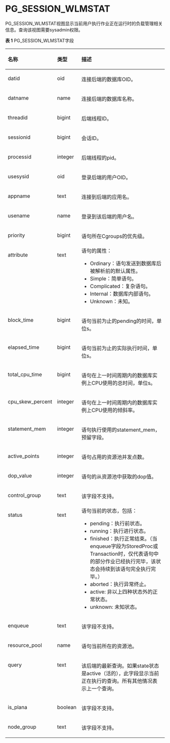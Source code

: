 # PG\_SESSION\_WLMSTAT<a name="ZH-CN_TOPIC_0000001105042484"></a>

PG\_SESSION\_WLMSTAT视图显示当前用户执行作业正在运行时的负载管理相关信息。查询该视图需要sysadmin权限。

**表 1**  PG\_SESSION\_WLMSTAT字段

<a name="zh-cn_topic_0059777813_tccd0268d55f64ec1a787b36355678bd4"></a>
<table><thead align="left"><tr id="zh-cn_topic_0059777813_r1ca16dbdaebf4816ac282796af04c7dc"><th class="cellrowborder" valign="top" width="23.369999999999997%" id="mcps1.2.4.1.1"><p id="zh-cn_topic_0059777813_a54c6f4bf1ef74329935e7c5b3d44c568"><a name="zh-cn_topic_0059777813_a54c6f4bf1ef74329935e7c5b3d44c568"></a><a name="zh-cn_topic_0059777813_a54c6f4bf1ef74329935e7c5b3d44c568"></a>名称</p>
</th>
<th class="cellrowborder" valign="top" width="13.79%" id="mcps1.2.4.1.2"><p id="zh-cn_topic_0059777813_a50a83a9a3c054bbda8b4052636a3f0b0"><a name="zh-cn_topic_0059777813_a50a83a9a3c054bbda8b4052636a3f0b0"></a><a name="zh-cn_topic_0059777813_a50a83a9a3c054bbda8b4052636a3f0b0"></a>类型</p>
</th>
<th class="cellrowborder" valign="top" width="62.839999999999996%" id="mcps1.2.4.1.3"><p id="zh-cn_topic_0059777813_a25cd84fe2a5346df8dd7de66987a0817"><a name="zh-cn_topic_0059777813_a25cd84fe2a5346df8dd7de66987a0817"></a><a name="zh-cn_topic_0059777813_a25cd84fe2a5346df8dd7de66987a0817"></a>描述</p>
</th>
</tr>
</thead>
<tbody><tr id="zh-cn_topic_0059777813_rd60c774c050f4e3fb470778927889fcb"><td class="cellrowborder" valign="top" width="23.369999999999997%" headers="mcps1.2.4.1.1 "><p id="zh-cn_topic_0059777813_a868904a6bedc4f96a89b958e84e9e16b"><a name="zh-cn_topic_0059777813_a868904a6bedc4f96a89b958e84e9e16b"></a><a name="zh-cn_topic_0059777813_a868904a6bedc4f96a89b958e84e9e16b"></a>datid</p>
</td>
<td class="cellrowborder" valign="top" width="13.79%" headers="mcps1.2.4.1.2 "><p id="zh-cn_topic_0059777813_ae3fedda4b1624c7290e4969612e9e262"><a name="zh-cn_topic_0059777813_ae3fedda4b1624c7290e4969612e9e262"></a><a name="zh-cn_topic_0059777813_ae3fedda4b1624c7290e4969612e9e262"></a>oid</p>
</td>
<td class="cellrowborder" valign="top" width="62.839999999999996%" headers="mcps1.2.4.1.3 "><p id="zh-cn_topic_0059777813_ab0e1375ad24c46319ad2a4db1f8b366e"><a name="zh-cn_topic_0059777813_ab0e1375ad24c46319ad2a4db1f8b366e"></a><a name="zh-cn_topic_0059777813_ab0e1375ad24c46319ad2a4db1f8b366e"></a>连接后端的数据库OID。</p>
</td>
</tr>
<tr id="zh-cn_topic_0059777813_r773daf5f20b745b9a61e42ea198947c8"><td class="cellrowborder" valign="top" width="23.369999999999997%" headers="mcps1.2.4.1.1 "><p id="zh-cn_topic_0059777813_a23dd1bd89d5a46b68c1fa767b1e20437"><a name="zh-cn_topic_0059777813_a23dd1bd89d5a46b68c1fa767b1e20437"></a><a name="zh-cn_topic_0059777813_a23dd1bd89d5a46b68c1fa767b1e20437"></a>datname</p>
</td>
<td class="cellrowborder" valign="top" width="13.79%" headers="mcps1.2.4.1.2 "><p id="zh-cn_topic_0059777813_a5d38c859cd5b4679a394b37d0939f593"><a name="zh-cn_topic_0059777813_a5d38c859cd5b4679a394b37d0939f593"></a><a name="zh-cn_topic_0059777813_a5d38c859cd5b4679a394b37d0939f593"></a>name</p>
</td>
<td class="cellrowborder" valign="top" width="62.839999999999996%" headers="mcps1.2.4.1.3 "><p id="zh-cn_topic_0059777813_a3d80bbfcfcf649d0a17e316abd3d7131"><a name="zh-cn_topic_0059777813_a3d80bbfcfcf649d0a17e316abd3d7131"></a><a name="zh-cn_topic_0059777813_a3d80bbfcfcf649d0a17e316abd3d7131"></a>连接后端的数据库名称。</p>
</td>
</tr>
<tr id="zh-cn_topic_0059777813_rac262b0a4bae452f97ba8298291c0bc8"><td class="cellrowborder" valign="top" width="23.369999999999997%" headers="mcps1.2.4.1.1 "><p id="zh-cn_topic_0059777813_a67d4cc2426cc4d648561e05beaaa7fc7"><a name="zh-cn_topic_0059777813_a67d4cc2426cc4d648561e05beaaa7fc7"></a><a name="zh-cn_topic_0059777813_a67d4cc2426cc4d648561e05beaaa7fc7"></a>threadid</p>
</td>
<td class="cellrowborder" valign="top" width="13.79%" headers="mcps1.2.4.1.2 "><p id="zh-cn_topic_0059777813_af76ab6a0c8434029b15ae6d57f15abd5"><a name="zh-cn_topic_0059777813_af76ab6a0c8434029b15ae6d57f15abd5"></a><a name="zh-cn_topic_0059777813_af76ab6a0c8434029b15ae6d57f15abd5"></a>bigint</p>
</td>
<td class="cellrowborder" valign="top" width="62.839999999999996%" headers="mcps1.2.4.1.3 "><p id="zh-cn_topic_0059777813_a7669230bc8c2495da4b811c58dfe65a0"><a name="zh-cn_topic_0059777813_a7669230bc8c2495da4b811c58dfe65a0"></a><a name="zh-cn_topic_0059777813_a7669230bc8c2495da4b811c58dfe65a0"></a>后端线程ID。</p>
</td>
</tr>
<tr id="row182751955182013"><td class="cellrowborder" valign="top" width="23.369999999999997%" headers="mcps1.2.4.1.1 "><p id="p19276205522012"><a name="p19276205522012"></a><a name="p19276205522012"></a>sessionid</p>
</td>
<td class="cellrowborder" valign="top" width="13.79%" headers="mcps1.2.4.1.2 "><p id="p172761555102017"><a name="p172761555102017"></a><a name="p172761555102017"></a>bigint</p>
</td>
<td class="cellrowborder" valign="top" width="62.839999999999996%" headers="mcps1.2.4.1.3 "><p id="p1827685511203"><a name="p1827685511203"></a><a name="p1827685511203"></a>会话ID。</p>
</td>
</tr>
<tr id="zh-cn_topic_0059777813_rc7f7263ed9af4054b9c6f8d300395342"><td class="cellrowborder" valign="top" width="23.369999999999997%" headers="mcps1.2.4.1.1 "><p id="zh-cn_topic_0059777813_a891f0bcb046c458da7a42461197c6412"><a name="zh-cn_topic_0059777813_a891f0bcb046c458da7a42461197c6412"></a><a name="zh-cn_topic_0059777813_a891f0bcb046c458da7a42461197c6412"></a>processid</p>
</td>
<td class="cellrowborder" valign="top" width="13.79%" headers="mcps1.2.4.1.2 "><p id="zh-cn_topic_0059777813_aee89e61f7c584f42939028e67b141721"><a name="zh-cn_topic_0059777813_aee89e61f7c584f42939028e67b141721"></a><a name="zh-cn_topic_0059777813_aee89e61f7c584f42939028e67b141721"></a>integer</p>
</td>
<td class="cellrowborder" valign="top" width="62.839999999999996%" headers="mcps1.2.4.1.3 "><p id="zh-cn_topic_0059777813_a28570d8072ca4e5dafcb0325a6b110f8"><a name="zh-cn_topic_0059777813_a28570d8072ca4e5dafcb0325a6b110f8"></a><a name="zh-cn_topic_0059777813_a28570d8072ca4e5dafcb0325a6b110f8"></a>后端线程的pid。</p>
</td>
</tr>
<tr id="zh-cn_topic_0059777813_r778a278f493542ef814c34c081aaffcd"><td class="cellrowborder" valign="top" width="23.369999999999997%" headers="mcps1.2.4.1.1 "><p id="zh-cn_topic_0059777813_ac3cf9f617949409995410b2030aed42f"><a name="zh-cn_topic_0059777813_ac3cf9f617949409995410b2030aed42f"></a><a name="zh-cn_topic_0059777813_ac3cf9f617949409995410b2030aed42f"></a>usesysid</p>
</td>
<td class="cellrowborder" valign="top" width="13.79%" headers="mcps1.2.4.1.2 "><p id="zh-cn_topic_0059777813_ac969aab673fe46ea892c3b23ac445490"><a name="zh-cn_topic_0059777813_ac969aab673fe46ea892c3b23ac445490"></a><a name="zh-cn_topic_0059777813_ac969aab673fe46ea892c3b23ac445490"></a>oid</p>
</td>
<td class="cellrowborder" valign="top" width="62.839999999999996%" headers="mcps1.2.4.1.3 "><p id="zh-cn_topic_0059777813_a776237cc6eee40bc89f01e8cba7ce95d"><a name="zh-cn_topic_0059777813_a776237cc6eee40bc89f01e8cba7ce95d"></a><a name="zh-cn_topic_0059777813_a776237cc6eee40bc89f01e8cba7ce95d"></a>登录后端的用户OID。</p>
</td>
</tr>
<tr id="zh-cn_topic_0059777813_r3f3b7fa610c0416985a519ad773ca559"><td class="cellrowborder" valign="top" width="23.369999999999997%" headers="mcps1.2.4.1.1 "><p id="zh-cn_topic_0059777813_ab6bd0fea74e84219ae29812e77f10ff6"><a name="zh-cn_topic_0059777813_ab6bd0fea74e84219ae29812e77f10ff6"></a><a name="zh-cn_topic_0059777813_ab6bd0fea74e84219ae29812e77f10ff6"></a>appname</p>
</td>
<td class="cellrowborder" valign="top" width="13.79%" headers="mcps1.2.4.1.2 "><p id="zh-cn_topic_0059777813_ac9007d3b4a1b4b9e8244269b155a5caa"><a name="zh-cn_topic_0059777813_ac9007d3b4a1b4b9e8244269b155a5caa"></a><a name="zh-cn_topic_0059777813_ac9007d3b4a1b4b9e8244269b155a5caa"></a>text</p>
</td>
<td class="cellrowborder" valign="top" width="62.839999999999996%" headers="mcps1.2.4.1.3 "><p id="zh-cn_topic_0059777813_afee9a8f4dff24f169f3140b4f4062075"><a name="zh-cn_topic_0059777813_afee9a8f4dff24f169f3140b4f4062075"></a><a name="zh-cn_topic_0059777813_afee9a8f4dff24f169f3140b4f4062075"></a>连接到后端的应用名。</p>
</td>
</tr>
<tr id="zh-cn_topic_0059777813_rc495ccb308e5438190191997ca948fad"><td class="cellrowborder" valign="top" width="23.369999999999997%" headers="mcps1.2.4.1.1 "><p id="zh-cn_topic_0059777813_a0734cbc29f564d6eac9741e71c979897"><a name="zh-cn_topic_0059777813_a0734cbc29f564d6eac9741e71c979897"></a><a name="zh-cn_topic_0059777813_a0734cbc29f564d6eac9741e71c979897"></a>usename</p>
</td>
<td class="cellrowborder" valign="top" width="13.79%" headers="mcps1.2.4.1.2 "><p id="zh-cn_topic_0059777813_a2a1e0bf7c3cf4aa1bb3c9a2ef58286f3"><a name="zh-cn_topic_0059777813_a2a1e0bf7c3cf4aa1bb3c9a2ef58286f3"></a><a name="zh-cn_topic_0059777813_a2a1e0bf7c3cf4aa1bb3c9a2ef58286f3"></a>name</p>
</td>
<td class="cellrowborder" valign="top" width="62.839999999999996%" headers="mcps1.2.4.1.3 "><p id="zh-cn_topic_0059777813_ac94e5bbf58b64ab9bd77fa3fa6d5b03a"><a name="zh-cn_topic_0059777813_ac94e5bbf58b64ab9bd77fa3fa6d5b03a"></a><a name="zh-cn_topic_0059777813_ac94e5bbf58b64ab9bd77fa3fa6d5b03a"></a>登录到该后端的用户名。</p>
</td>
</tr>
<tr id="zh-cn_topic_0059777813_r1da80184f1714572b51fe9f2e2a9c961"><td class="cellrowborder" valign="top" width="23.369999999999997%" headers="mcps1.2.4.1.1 "><p id="zh-cn_topic_0059777813_ac6633e4e709844cd92695bf06a96f22e"><a name="zh-cn_topic_0059777813_ac6633e4e709844cd92695bf06a96f22e"></a><a name="zh-cn_topic_0059777813_ac6633e4e709844cd92695bf06a96f22e"></a>priority</p>
</td>
<td class="cellrowborder" valign="top" width="13.79%" headers="mcps1.2.4.1.2 "><p id="zh-cn_topic_0059777813_a3fbb092d9267407795e2f2c17c16375b"><a name="zh-cn_topic_0059777813_a3fbb092d9267407795e2f2c17c16375b"></a><a name="zh-cn_topic_0059777813_a3fbb092d9267407795e2f2c17c16375b"></a>bigint</p>
</td>
<td class="cellrowborder" valign="top" width="62.839999999999996%" headers="mcps1.2.4.1.3 "><p id="zh-cn_topic_0059777813_ad28893ddc8c14c4e80834e1b776741e9"><a name="zh-cn_topic_0059777813_ad28893ddc8c14c4e80834e1b776741e9"></a><a name="zh-cn_topic_0059777813_ad28893ddc8c14c4e80834e1b776741e9"></a>语句所在Cgroups的优先级。</p>
</td>
</tr>
<tr id="zh-cn_topic_0059777813_re92cbd92b30f4f36be2495ebf60a815e"><td class="cellrowborder" valign="top" width="23.369999999999997%" headers="mcps1.2.4.1.1 "><p id="zh-cn_topic_0059777813_aa5f3de1c4c7c446490a94f5264c12263"><a name="zh-cn_topic_0059777813_aa5f3de1c4c7c446490a94f5264c12263"></a><a name="zh-cn_topic_0059777813_aa5f3de1c4c7c446490a94f5264c12263"></a>attribute</p>
</td>
<td class="cellrowborder" valign="top" width="13.79%" headers="mcps1.2.4.1.2 "><p id="zh-cn_topic_0059777813_a0168eaf273b044d38eeee2247abcb490"><a name="zh-cn_topic_0059777813_a0168eaf273b044d38eeee2247abcb490"></a><a name="zh-cn_topic_0059777813_a0168eaf273b044d38eeee2247abcb490"></a>text</p>
</td>
<td class="cellrowborder" valign="top" width="62.839999999999996%" headers="mcps1.2.4.1.3 "><div class="p" id="zh-cn_topic_0059777813_ab6e2430869eb4a849e9928bf2cafdb9c"><a name="zh-cn_topic_0059777813_ab6e2430869eb4a849e9928bf2cafdb9c"></a><a name="zh-cn_topic_0059777813_ab6e2430869eb4a849e9928bf2cafdb9c"></a>语句的属性：<a name="ul46721356172613"></a><a name="ul46721356172613"></a><ul id="ul46721356172613"><li>Ordinary：语句发送到数据库后被解析前的默认属性。</li><li>Simple：简单语句。</li><li>Complicated：复杂语句。</li><li>Internal：数据库内部语句。</li><li>Unknown：未知。</li></ul>
</div>
</td>
</tr>
<tr id="zh-cn_topic_0059777813_rfb82f1a98bf74dedaefde816819f36e3"><td class="cellrowborder" valign="top" width="23.369999999999997%" headers="mcps1.2.4.1.1 "><p id="zh-cn_topic_0059777813_a3e60006c9a5b45f3b00b53f2a4db0445"><a name="zh-cn_topic_0059777813_a3e60006c9a5b45f3b00b53f2a4db0445"></a><a name="zh-cn_topic_0059777813_a3e60006c9a5b45f3b00b53f2a4db0445"></a>block_time</p>
</td>
<td class="cellrowborder" valign="top" width="13.79%" headers="mcps1.2.4.1.2 "><p id="zh-cn_topic_0059777813_ae789dae3e63e46a287afeec08d39756f"><a name="zh-cn_topic_0059777813_ae789dae3e63e46a287afeec08d39756f"></a><a name="zh-cn_topic_0059777813_ae789dae3e63e46a287afeec08d39756f"></a>bigint</p>
</td>
<td class="cellrowborder" valign="top" width="62.839999999999996%" headers="mcps1.2.4.1.3 "><p id="zh-cn_topic_0059777813_af4c228feb9264729a04530c18f11e9a9"><a name="zh-cn_topic_0059777813_af4c228feb9264729a04530c18f11e9a9"></a><a name="zh-cn_topic_0059777813_af4c228feb9264729a04530c18f11e9a9"></a>语句当前为止的pending的时间，单位s。</p>
</td>
</tr>
<tr id="zh-cn_topic_0059777813_re58ec06790fd47618d0af600829e2cf9"><td class="cellrowborder" valign="top" width="23.369999999999997%" headers="mcps1.2.4.1.1 "><p id="zh-cn_topic_0059777813_a0191dc929341428caa5ac1415ad53520"><a name="zh-cn_topic_0059777813_a0191dc929341428caa5ac1415ad53520"></a><a name="zh-cn_topic_0059777813_a0191dc929341428caa5ac1415ad53520"></a>elapsed_time</p>
</td>
<td class="cellrowborder" valign="top" width="13.79%" headers="mcps1.2.4.1.2 "><p id="zh-cn_topic_0059777813_a5f3e1fe1e474414a9ebfbf98f396faa3"><a name="zh-cn_topic_0059777813_a5f3e1fe1e474414a9ebfbf98f396faa3"></a><a name="zh-cn_topic_0059777813_a5f3e1fe1e474414a9ebfbf98f396faa3"></a>bigint</p>
</td>
<td class="cellrowborder" valign="top" width="62.839999999999996%" headers="mcps1.2.4.1.3 "><p id="zh-cn_topic_0059777813_ab3e1fc4d9a92413eaf37dda8d254a85e"><a name="zh-cn_topic_0059777813_ab3e1fc4d9a92413eaf37dda8d254a85e"></a><a name="zh-cn_topic_0059777813_ab3e1fc4d9a92413eaf37dda8d254a85e"></a>语句当前为止的实际执行时间，单位s。</p>
</td>
</tr>
<tr id="zh-cn_topic_0059777813_r80dcf6f5419b42019dd1a939b1bc6384"><td class="cellrowborder" valign="top" width="23.369999999999997%" headers="mcps1.2.4.1.1 "><p id="zh-cn_topic_0059777813_a6ef8961cf16941bcb8ce4f1a14199655"><a name="zh-cn_topic_0059777813_a6ef8961cf16941bcb8ce4f1a14199655"></a><a name="zh-cn_topic_0059777813_a6ef8961cf16941bcb8ce4f1a14199655"></a>total_cpu_time</p>
</td>
<td class="cellrowborder" valign="top" width="13.79%" headers="mcps1.2.4.1.2 "><p id="zh-cn_topic_0059777813_ab5d0d996c1104317a9cecb6df46efd10"><a name="zh-cn_topic_0059777813_ab5d0d996c1104317a9cecb6df46efd10"></a><a name="zh-cn_topic_0059777813_ab5d0d996c1104317a9cecb6df46efd10"></a>bigint</p>
</td>
<td class="cellrowborder" valign="top" width="62.839999999999996%" headers="mcps1.2.4.1.3 "><p id="zh-cn_topic_0059777813_ad747620eff1f408eac4bff65f8b87d85"><a name="zh-cn_topic_0059777813_ad747620eff1f408eac4bff65f8b87d85"></a><a name="zh-cn_topic_0059777813_ad747620eff1f408eac4bff65f8b87d85"></a>语句在上一时间周期内的数据库实例上CPU使用的总时间，单位s。</p>
</td>
</tr>
<tr id="zh-cn_topic_0059777813_rbbad292dc5434f2993ad752edf1826bf"><td class="cellrowborder" valign="top" width="23.369999999999997%" headers="mcps1.2.4.1.1 "><p id="zh-cn_topic_0059777813_a0e4ff4c8a5ae4e568df63b5a0d2d3b46"><a name="zh-cn_topic_0059777813_a0e4ff4c8a5ae4e568df63b5a0d2d3b46"></a><a name="zh-cn_topic_0059777813_a0e4ff4c8a5ae4e568df63b5a0d2d3b46"></a>cpu_skew_percent</p>
</td>
<td class="cellrowborder" valign="top" width="13.79%" headers="mcps1.2.4.1.2 "><p id="zh-cn_topic_0059777813_ac533296e764a45e88dfefa84a8f6d2e5"><a name="zh-cn_topic_0059777813_ac533296e764a45e88dfefa84a8f6d2e5"></a><a name="zh-cn_topic_0059777813_ac533296e764a45e88dfefa84a8f6d2e5"></a>integer</p>
</td>
<td class="cellrowborder" valign="top" width="62.839999999999996%" headers="mcps1.2.4.1.3 "><p id="zh-cn_topic_0059777813_a31aaf318f1e74686809820ea6850fea0"><a name="zh-cn_topic_0059777813_a31aaf318f1e74686809820ea6850fea0"></a><a name="zh-cn_topic_0059777813_a31aaf318f1e74686809820ea6850fea0"></a>语句在上一时间周期内的数据库实例上CPU使用的倾斜率。</p>
</td>
</tr>
<tr id="zh-cn_topic_0059777813_r12108dbe0e7e4dd095a384559789b70b"><td class="cellrowborder" valign="top" width="23.369999999999997%" headers="mcps1.2.4.1.1 "><p id="zh-cn_topic_0059777813_a68ae3baf736d418b963d2ec3a2015e75"><a name="zh-cn_topic_0059777813_a68ae3baf736d418b963d2ec3a2015e75"></a><a name="zh-cn_topic_0059777813_a68ae3baf736d418b963d2ec3a2015e75"></a>statement_mem</p>
</td>
<td class="cellrowborder" valign="top" width="13.79%" headers="mcps1.2.4.1.2 "><p id="zh-cn_topic_0059777813_a900107402fb04dd39186c0c6b96f7763"><a name="zh-cn_topic_0059777813_a900107402fb04dd39186c0c6b96f7763"></a><a name="zh-cn_topic_0059777813_a900107402fb04dd39186c0c6b96f7763"></a>integer</p>
</td>
<td class="cellrowborder" valign="top" width="62.839999999999996%" headers="mcps1.2.4.1.3 "><p id="zh-cn_topic_0059777813_af58de729016945cc8a8dad3520f400fd"><a name="zh-cn_topic_0059777813_af58de729016945cc8a8dad3520f400fd"></a><a name="zh-cn_topic_0059777813_af58de729016945cc8a8dad3520f400fd"></a>语句执行使用的statement_mem，预留字段。</p>
</td>
</tr>
<tr id="zh-cn_topic_0059777813_rd4517b6fa20347c399cca1b65d57a369"><td class="cellrowborder" valign="top" width="23.369999999999997%" headers="mcps1.2.4.1.1 "><p id="zh-cn_topic_0059777813_a07ea9fb931b1497bbd6745800562df77"><a name="zh-cn_topic_0059777813_a07ea9fb931b1497bbd6745800562df77"></a><a name="zh-cn_topic_0059777813_a07ea9fb931b1497bbd6745800562df77"></a>active_points</p>
</td>
<td class="cellrowborder" valign="top" width="13.79%" headers="mcps1.2.4.1.2 "><p id="zh-cn_topic_0059777813_a5178b0d262db4ffaa4c8bdee70f8f373"><a name="zh-cn_topic_0059777813_a5178b0d262db4ffaa4c8bdee70f8f373"></a><a name="zh-cn_topic_0059777813_a5178b0d262db4ffaa4c8bdee70f8f373"></a>integer</p>
</td>
<td class="cellrowborder" valign="top" width="62.839999999999996%" headers="mcps1.2.4.1.3 "><p id="zh-cn_topic_0059777813_ad888c687e65b4e2b99b81043436d9244"><a name="zh-cn_topic_0059777813_ad888c687e65b4e2b99b81043436d9244"></a><a name="zh-cn_topic_0059777813_ad888c687e65b4e2b99b81043436d9244"></a>语句占用的资源池并发点数。</p>
</td>
</tr>
<tr id="zh-cn_topic_0059777813_r7e7b8331bf894a4abd50d040dd200d61"><td class="cellrowborder" valign="top" width="23.369999999999997%" headers="mcps1.2.4.1.1 "><p id="zh-cn_topic_0059777813_a1774df5bc4e041179b7e398ba7ba51e6"><a name="zh-cn_topic_0059777813_a1774df5bc4e041179b7e398ba7ba51e6"></a><a name="zh-cn_topic_0059777813_a1774df5bc4e041179b7e398ba7ba51e6"></a>dop_value</p>
</td>
<td class="cellrowborder" valign="top" width="13.79%" headers="mcps1.2.4.1.2 "><p id="zh-cn_topic_0059777813_aa58044efdd6e45c98f1aec3e85480104"><a name="zh-cn_topic_0059777813_aa58044efdd6e45c98f1aec3e85480104"></a><a name="zh-cn_topic_0059777813_aa58044efdd6e45c98f1aec3e85480104"></a>integer</p>
</td>
<td class="cellrowborder" valign="top" width="62.839999999999996%" headers="mcps1.2.4.1.3 "><p id="zh-cn_topic_0059777813_a39b24008b80a4aa3b29785a5c311bdc6"><a name="zh-cn_topic_0059777813_a39b24008b80a4aa3b29785a5c311bdc6"></a><a name="zh-cn_topic_0059777813_a39b24008b80a4aa3b29785a5c311bdc6"></a>语句的从资源池中获取的dop值。</p>
</td>
</tr>
<tr id="zh-cn_topic_0059777813_r8f48c2c43cd9410a9487ddab7b0ba046"><td class="cellrowborder" valign="top" width="23.369999999999997%" headers="mcps1.2.4.1.1 "><p id="zh-cn_topic_0059777813_a2de0dcaf8d7b4e0596d2e3a669a243ea"><a name="zh-cn_topic_0059777813_a2de0dcaf8d7b4e0596d2e3a669a243ea"></a><a name="zh-cn_topic_0059777813_a2de0dcaf8d7b4e0596d2e3a669a243ea"></a>control_group</p>
</td>
<td class="cellrowborder" valign="top" width="13.79%" headers="mcps1.2.4.1.2 "><p id="zh-cn_topic_0059777813_ace7eafae015a4d41b22f62486633f00b"><a name="zh-cn_topic_0059777813_ace7eafae015a4d41b22f62486633f00b"></a><a name="zh-cn_topic_0059777813_ace7eafae015a4d41b22f62486633f00b"></a>text</p>
</td>
<td class="cellrowborder" valign="top" width="62.839999999999996%" headers="mcps1.2.4.1.3 "><p id="zh-cn_topic_0059777813_a42731aed94024204b318587ac7b72885"><a name="zh-cn_topic_0059777813_a42731aed94024204b318587ac7b72885"></a><a name="zh-cn_topic_0059777813_a42731aed94024204b318587ac7b72885"></a>该字段不支持。</p>
</td>
</tr>
<tr id="zh-cn_topic_0059777813_r294b9ac28d86426b8fae8993983cfe5c"><td class="cellrowborder" valign="top" width="23.369999999999997%" headers="mcps1.2.4.1.1 "><p id="zh-cn_topic_0059777813_aab7f67ca38b045b99e5a96e284119b69"><a name="zh-cn_topic_0059777813_aab7f67ca38b045b99e5a96e284119b69"></a><a name="zh-cn_topic_0059777813_aab7f67ca38b045b99e5a96e284119b69"></a>status</p>
</td>
<td class="cellrowborder" valign="top" width="13.79%" headers="mcps1.2.4.1.2 "><p id="zh-cn_topic_0059777813_a85e90919e2c14bfda686b399a410a8ef"><a name="zh-cn_topic_0059777813_a85e90919e2c14bfda686b399a410a8ef"></a><a name="zh-cn_topic_0059777813_a85e90919e2c14bfda686b399a410a8ef"></a>text</p>
</td>
<td class="cellrowborder" valign="top" width="62.839999999999996%" headers="mcps1.2.4.1.3 "><div class="p" id="zh-cn_topic_0059777813_a52d8aa96b9ad4db89fa0403130714f94"><a name="zh-cn_topic_0059777813_a52d8aa96b9ad4db89fa0403130714f94"></a><a name="zh-cn_topic_0059777813_a52d8aa96b9ad4db89fa0403130714f94"></a>语句当前的状态，包括：<a name="zh-cn_topic_0059777813_u8178e6c3854c44b7ba964d821ba60847"></a><a name="zh-cn_topic_0059777813_u8178e6c3854c44b7ba964d821ba60847"></a><ul id="zh-cn_topic_0059777813_u8178e6c3854c44b7ba964d821ba60847"><li>pending：执行前状态。</li><li>running：执行进行状态。</li><li>finished：执行正常结束。（当enqueue字段为StoredProc或Transaction时，仅代表语句中的部分作业已经执行完毕，该状态会持续到该语句完全执行完毕。）</li><li>aborted：执行异常终止。</li><li>active: 非以上四种状态外的正常状态。</li><li>unknown: 未知状态。</li></ul>
</div>
</td>
</tr>
<tr id="zh-cn_topic_0059777813_r470f6d37daaf4961822cf6bdd6af2f00"><td class="cellrowborder" valign="top" width="23.369999999999997%" headers="mcps1.2.4.1.1 "><p id="zh-cn_topic_0059777813_ab30701e5eb7b48f694ebe8d9b1a9a620"><a name="zh-cn_topic_0059777813_ab30701e5eb7b48f694ebe8d9b1a9a620"></a><a name="zh-cn_topic_0059777813_ab30701e5eb7b48f694ebe8d9b1a9a620"></a>enqueue</p>
</td>
<td class="cellrowborder" valign="top" width="13.79%" headers="mcps1.2.4.1.2 "><p id="zh-cn_topic_0059777813_ad3b34d321d354f54be7e810a9996517a"><a name="zh-cn_topic_0059777813_ad3b34d321d354f54be7e810a9996517a"></a><a name="zh-cn_topic_0059777813_ad3b34d321d354f54be7e810a9996517a"></a>text</p>
</td>
<td class="cellrowborder" valign="top" width="62.839999999999996%" headers="mcps1.2.4.1.3 "><p id="zh-cn_topic_0059777813_a082a0318ed814ee2aac76480f90c4c16"><a name="zh-cn_topic_0059777813_a082a0318ed814ee2aac76480f90c4c16"></a><a name="zh-cn_topic_0059777813_a082a0318ed814ee2aac76480f90c4c16"></a>该字段不支持。</p>
</td>
</tr>
<tr id="zh-cn_topic_0059777813_rca306d8c31024b2aa1ba69a5f1801b35"><td class="cellrowborder" valign="top" width="23.369999999999997%" headers="mcps1.2.4.1.1 "><p id="zh-cn_topic_0059777813_ae21e7ed18b3e42c2a602e3f1f9b63dc9"><a name="zh-cn_topic_0059777813_ae21e7ed18b3e42c2a602e3f1f9b63dc9"></a><a name="zh-cn_topic_0059777813_ae21e7ed18b3e42c2a602e3f1f9b63dc9"></a>resource_pool</p>
</td>
<td class="cellrowborder" valign="top" width="13.79%" headers="mcps1.2.4.1.2 "><p id="zh-cn_topic_0059777813_a2f8cde66942042d989bd64dc046143f7"><a name="zh-cn_topic_0059777813_a2f8cde66942042d989bd64dc046143f7"></a><a name="zh-cn_topic_0059777813_a2f8cde66942042d989bd64dc046143f7"></a>name</p>
</td>
<td class="cellrowborder" valign="top" width="62.839999999999996%" headers="mcps1.2.4.1.3 "><p id="zh-cn_topic_0059777813_a90ce7d647c7b463881ccce2bb0933bb9"><a name="zh-cn_topic_0059777813_a90ce7d647c7b463881ccce2bb0933bb9"></a><a name="zh-cn_topic_0059777813_a90ce7d647c7b463881ccce2bb0933bb9"></a>语句当前所在的资源池。</p>
</td>
</tr>
<tr id="zh-cn_topic_0059777813_row19352181317552"><td class="cellrowborder" valign="top" width="23.369999999999997%" headers="mcps1.2.4.1.1 "><p id="zh-cn_topic_0059777813_p1135381315555"><a name="zh-cn_topic_0059777813_p1135381315555"></a><a name="zh-cn_topic_0059777813_p1135381315555"></a>query</p>
</td>
<td class="cellrowborder" valign="top" width="13.79%" headers="mcps1.2.4.1.2 "><p id="zh-cn_topic_0059777813_p1735341313558"><a name="zh-cn_topic_0059777813_p1735341313558"></a><a name="zh-cn_topic_0059777813_p1735341313558"></a>text</p>
</td>
<td class="cellrowborder" valign="top" width="62.839999999999996%" headers="mcps1.2.4.1.3 "><p id="zh-cn_topic_0059777813_p16353121355516"><a name="zh-cn_topic_0059777813_p16353121355516"></a><a name="zh-cn_topic_0059777813_p16353121355516"></a>该后端的最新查询。如果state状态是active（活的），此字段显示当前正在执行的查询。所有其他情况表示上一个查询。</p>
</td>
</tr>
<tr id="row17746185011204"><td class="cellrowborder" valign="top" width="23.369999999999997%" headers="mcps1.2.4.1.1 "><p id="p1674665012010"><a name="p1674665012010"></a><a name="p1674665012010"></a>is_plana</p>
</td>
<td class="cellrowborder" valign="top" width="13.79%" headers="mcps1.2.4.1.2 "><p id="p3746145014202"><a name="p3746145014202"></a><a name="p3746145014202"></a>boolean</p>
</td>
<td class="cellrowborder" valign="top" width="62.839999999999996%" headers="mcps1.2.4.1.3 "><p id="p1174618502203"><a name="p1174618502203"></a><a name="p1174618502203"></a>该字段不支持。</p>
</td>
</tr>
<tr id="row416612268217"><td class="cellrowborder" valign="top" width="23.369999999999997%" headers="mcps1.2.4.1.1 "><p id="p121682268212"><a name="p121682268212"></a><a name="p121682268212"></a>node_group</p>
</td>
<td class="cellrowborder" valign="top" width="13.79%" headers="mcps1.2.4.1.2 "><p id="p1916862612213"><a name="p1916862612213"></a><a name="p1916862612213"></a>text</p>
</td>
<td class="cellrowborder" valign="top" width="62.839999999999996%" headers="mcps1.2.4.1.3 "><p id="p181684268212"><a name="p181684268212"></a><a name="p181684268212"></a>该字段不支持。</p>
</td>
</tr>
</tbody>
</table>

